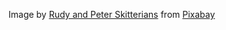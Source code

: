 Image by <a href="https://pixabay.com/users/skitterphoto-324082/?utm_source=link-attribution&utm_medium=referral&utm_campaign=image&utm_content=3288098">Rudy and Peter Skitterians</a> from <a href="https://pixabay.com//?utm_source=link-attribution&utm_medium=referral&utm_campaign=image&utm_content=3288098">Pixabay</a>